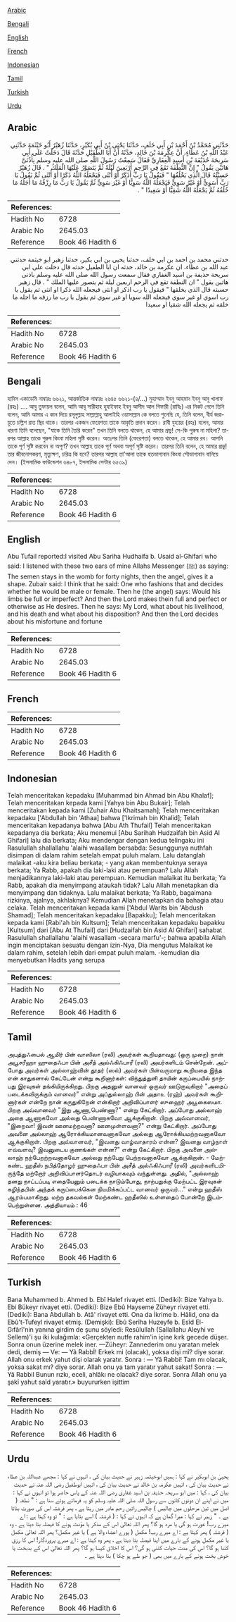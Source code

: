 [Arabic](#arabic)

[Bengali](#bengali)

[English](#english)

[French](#french)

[Indonesian](#indonesian)

[Tamil](#tamil)

[Turkish](#turkish)

[Urdu](#urdu)

## Arabic


<div dir="rtl" lang="ar" style={{fontSize:'larger',backgroundColor:'#f8f9fa',padding:20}}>
حَدَّثَنِي مُحَمَّدُ بْنُ أَحْمَدَ بْنِ أَبِي خَلَفٍ، حَدَّثَنَا يَحْيَى بْنُ أَبِي بُكَيْرٍ، حَدَّثَنَا زُهَيْرٌ أَبُو خَيْثَمَةَ حَدَّثَنِي عَبْدُ اللَّهِ بْنُ عَطَاءٍ، أَنَّ عِكْرِمَةَ بْنَ خَالِدٍ، حَدَّثَهُ أَنَّ أَبَا الطُّفَيْلِ حَدَّثَهُ قَالَ دَخَلْتُ عَلَى أَبِي سَرِيحَةَ حُذَيْفَةَ بْنِ أَسِيدٍ الْغِفَارِيِّ فَقَالَ سَمِعْتُ رَسُولَ اللَّهِ صلى الله عليه وسلم بِأُذُنَىَّ هَاتَيْنِ يَقُولُ ‏"‏ إِنَّ النُّطْفَةَ تَقَعُ فِي الرَّحِمِ أَرْبَعِينَ لَيْلَةً ثُمَّ يَتَصَوَّرُ عَلَيْهَا الْمَلَكُ ‏"‏ ‏.‏ قَالَ زُهَيْرٌ حَسِبْتُهُ قَالَ الَّذِي يَخْلُقُهَا ‏"‏ فَيَقُولُ يَا رَبِّ أَذَكَرٌ أَوْ أُنْثَى فَيَجْعَلُهُ اللَّهُ ذَكَرًا أَوْ أُنْثَى ثُمَّ يَقُولُ يَا رَبِّ أَسَوِيٌّ أَوْ غَيْرُ سَوِيٍّ فَيَجْعَلُهُ اللَّهُ سَوِيًّا أَوْ غَيْرَ سَوِيٍّ ثُمَّ يَقُولُ يَا رَبِّ مَا رِزْقُهُ مَا أَجَلُهُ مَا خُلُقُهُ ثُمَّ يَجْعَلُهُ اللَّهُ شَقِيًّا أَوْ سَعِيدًا ‏"‏ ‏.‏
</div>
<div style={{backgroundColor:'#f8f9fa',padding:20, marginBottom: 10}}><table> <thead> <tr> <th>References:</th> <th></th> </tr> </thead> <tbody><tr><td>Hadith No</td><td>6728</td></tr><tr><td>Arabic No</td><td>2645.03</td></tr><tr><td>Reference</td><td>Book 46 Hadith 6</td></tr></tbody></table></div>


<div dir="rtl" lang="ar" style={{fontSize:'larger',backgroundColor:'#f8f9fa',padding:20}}>
حدثني محمد بن احمد بن ابي خلف، حدثنا يحيى بن ابي بكير، حدثنا زهير ابو خيثمة حدثني عبد الله بن عطاء، ان عكرمة بن خالد، حدثه ان ابا الطفيل حدثه قال دخلت على ابي سريحة حذيفة بن اسيد الغفاري فقال سمعت رسول الله صلى الله عليه وسلم باذنى هاتين يقول " ان النطفة تقع في الرحم اربعين ليلة ثم يتصور عليها الملك " . قال زهير حسبته قال الذي يخلقها " فيقول يا رب اذكر او انثى فيجعله الله ذكرا او انثى ثم يقول يا رب اسوي او غير سوي فيجعله الله سويا او غير سوي ثم يقول يا رب ما رزقه ما اجله ما خلقه ثم يجعله الله شقيا او سعيدا
</div>
<div style={{backgroundColor:'#f8f9fa',padding:20, marginBottom: 10}}><table> <thead> <tr> <th>References:</th> <th></th> </tr> </thead> <tbody><tr><td>Hadith No</td><td>6728</td></tr><tr><td>Arabic No</td><td>2645.03</td></tr><tr><td>Reference</td><td>Book 46 Hadith 6</td></tr></tbody></table></div>

## Bengali


<div dir="ltr" lang="bn" style={{fontSize:'larger',backgroundColor:'#f8f9fa',padding:20}}>
হাদিস একাডেমি নাম্বারঃ ৬৬২১, আন্তর্জাতিক নাম্বারঃ ২৬৪৫ ৬৬২১-(৪/...) মুহাম্মাদ ইবনু আহমাদ ইবনু আবু খালাফ (রহঃ) .... আবু তুফায়ল বলেন, আমি আবূ সারীহাহ হুযাইফাহ ইবনু আসীদ আল গিফারী (রাযিঃ) এর নিকট গেলে তিনি বলেন, আমি আমার এ কান দিয়ে রসূলুল্লাহ সাল্লাল্লাহু আলাইহি ওয়াসাল্লাম কে বলতে শুনেছি যে, তিনি বলেন, বীর্য জরায়ুতে চল্লিশ রাত স্থির থাকে। তারপর একজন ফেরেশতা তাকে আকৃতি প্রদান করেন। রাবী যুহায়র (রহঃ) বলেন, আমার ধারণা তিনি বলেছেন, "যাকে তিনি তৈরি করেন" তখন তিনি বলতে থাকেন, হে আমার প্রভু! সে-কি পুরুষ না মহিলা? তারপর আল্লাহ তাকে পুরুষ কিংবা মহিলা সৃষ্টি করেন। অতঃপর তিনি (ফেরেশতা) বলতে থাকেন, হে আমার রব। আপনি তাকে পূর্ণ সৃষ্টি করবেন না অপূর্ণ? তখন আল্লাহ তাকে পূর্ণ অথবা অপূর্ণ সৃষ্টি করেন। তারপর তিনি বলেন, হে আমার প্রভু! তার জীবনোপকরণ, মৃত্যুক্ষণ, চরিত্র কি হবে? তারপর আল্লাহ তা’আলা তাকে হতভাগ্যবান কিংবা সৌভাগ্যবান বানিয়ে দেন। (ইসলামিক ফাউন্ডেশন ৬৪৮৭, ইসলামিক সেন্টার ৬৫৩৯)
</div>
<div style={{backgroundColor:'#f8f9fa',padding:20, marginBottom: 10}}><table> <thead> <tr> <th>References:</th> <th></th> </tr> </thead> <tbody><tr><td>Hadith No</td><td>6728</td></tr><tr><td>Arabic No</td><td>2645.03</td></tr><tr><td>Reference</td><td>Book 46 Hadith 6</td></tr></tbody></table></div>

## English


<div dir="ltr" lang="en" style={{fontSize:'larger',backgroundColor:'#f8f9fa',padding:20}}>
Abu Tufail reported:I visited Abu Sariha Hudhaifa b. Usaid al-Ghifari who said: I listened with these two ears of mine Allahs Messenger (ﷺ) as saying: The semen stays in the womb for forty nights, then the angel, gives it a shape. Zubair said: I think that he said: One who fashions that and decides whether he would be male or female. Then he (the angel) says: Would his limbs be full or imperfect? And then the Lord makes thein full and perfect or otherwise as He desires. Then he says: My Lord, what about his livelihood, and his death and what about his disposition? And then the Lord decides about his misfortune and fortune
</div>
<div style={{backgroundColor:'#f8f9fa',padding:20, marginBottom: 10}}><table> <thead> <tr> <th>References:</th> <th></th> </tr> </thead> <tbody><tr><td>Hadith No</td><td>6728</td></tr><tr><td>Arabic No</td><td>2645.03</td></tr><tr><td>Reference</td><td>Book 46 Hadith 6</td></tr></tbody></table></div>

## French


<div dir="ltr" lang="fr" style={{fontSize:'larger',backgroundColor:'#f8f9fa',padding:20}}>

</div>
<div style={{backgroundColor:'#f8f9fa',padding:20, marginBottom: 10}}><table> <thead> <tr> <th>References:</th> <th></th> </tr> </thead> <tbody><tr><td>Hadith No</td><td>6728</td></tr><tr><td>Arabic No</td><td>2645.03</td></tr><tr><td>Reference</td><td>Book 46 Hadith 6</td></tr></tbody></table></div>

## Indonesian


<div dir="ltr" lang="id" style={{fontSize:'larger',backgroundColor:'#f8f9fa',padding:20}}>
Telah menceritakan kepadaku [Muhammad bin Ahmad bin Abu Khalaf]; Telah menceritakan kepada kami [Yahya bin Abu Bukair]; Telah menceritakan kepada kami [Zuhair Abu Khaitsamah]; Telah menceritakan kepadaku ['Abdullah bin 'Athaa] bahwa ['Ikrimah bin Khalid]; Telah menceritakan kepadanya bahwa [Abu Ath Thufail] Telah menceritakan kepadanya dia berkata; Aku menemui [Abu Sarihah Hudzaifah bin Asid Al Ghifari] lalu dia berkata; Aku mendengar dengan kedua telingaku ini Rasulullah shallallahu 'alaihi wasallam bersabda: Sesunggunya nuthfah disimpan di dalam rahim setelah empat puluh malam. Lalu datanglah malaikat -aku kira beliau berkata; - yang akan membentuknya seraya berkata; Ya Rabb, apakah dia laki-laki atau perempuan? Lalu Allah menjadikannya laki-laki atau perempuan. Kemudian malaikat itu berkata; Ya Rabb, apakah dia menyimpang ataukah tidak? Lalu Allah menetapkan dia menyimpang dan tidaknya. Lalu malaikat berkata; Ya Rabb, bagaimana rizkinya, ajalnya, akhlaknya? Kemudian Allah menetapkan dia bahagia atau celaka. Telah menceritakan kepada kami ['Abdul Warits bin 'Abdush Shamad]; Telah menceritakan kepadaku [Bapakku]; Telah menceritakan kepada kami [Rabi'ah bin Kultsum]; Telah menceritakan kepadaku bapakku [Kultsum] dari [Abu At Thufail] dari [Hudzaifah bin Asid Al Ghifari] sahabat Rasulullah shallallahu 'alaihi wasallam -secara marfu'-; bahwa apabila Allah ingin menciptakan sesuatu dengan izin-Nya, Dia mengutus Malaikat ke dalam rahim, setelah lebih dari empat puluh malam. -kemudian dia menyebutkan Hadits yang serupa
</div>
<div style={{backgroundColor:'#f8f9fa',padding:20, marginBottom: 10}}><table> <thead> <tr> <th>References:</th> <th></th> </tr> </thead> <tbody><tr><td>Hadith No</td><td>6728</td></tr><tr><td>Arabic No</td><td>2645.03</td></tr><tr><td>Reference</td><td>Book 46 Hadith 6</td></tr></tbody></table></div>

## Tamil


<div dir="ltr" lang="ta" style={{fontSize:'larger',backgroundColor:'#f8f9fa',padding:20}}>
அபுத்துஃபைல் ஆமிர் பின் வாஸிலா (ரலி) அவர்கள் கூறியதாவது: (ஒரு முறை) நான் அபூசரீஹா ஹுதைஃபா பின் அசீத் அல்ஃகிஃபாரீ (ரலி) அவர்களிடம் சென்றேன். அப்போது அவர்கள் அல்லாஹ்வின் தூதர் (ஸல்) அவர்கள் பின்வருமாறு கூறியதை இந்த என் காதுகளால் கேட்டேன் என்று கூறினார்கள்: விந்துத்துளி தாயின் கருப்பையில் நாற்பது இரவுகள் தங்கியிருக்கிறது. பிறகு அதனுள் வானவர் ஒருவர் ஊடுருவுகிறார் "அதைப் படைக்கவிருக்கும் வானவர்" என்று அப்துல்லாஹ் பின் அதாஉ (ரஹ்) அவர்கள் கூறினார்கள் என்றே நான் கருதுகிறேன் என்கிறார் அறிவிப்பாளர் ஸுஹைர் அபூகைஸமா. பிறகு அவ்வானவர் "இது ஆணா,பெண்ணா?" என்று கேட்கிறார். அப்போது அல்லாஹ் அதை ஆணாகவோ அல்லது பெண்ணாகவோ ஆக்குகிறான். பிறகு அவ்வானவர், "இறைவா! இவன் ஊனமற்றவனா? ஊனமுள்ளவனா?" என்று கேட்கிறார். அப்போது அவனை அல்லாஹ் ஆரோக்கியமானவனாகவோ அல்லது ஆரோக்கியமற்றவனாகவோ ஆக்குகிறான். பிறகு அவ்வானவர், "இவனது வாழ்வாதாரம் என்ன? இவனது வாழ்நாள் எவ்வளவு? இவனுடைய குணங்கள் என்ன?" என்று கேட்கிறார். பிறகு அவனை அல்லாஹ் நற்பேறற்றவனாகவோ அல்லது நற்பேறு பெற்றவனாகவோ ஆக்குகிறான். - மேற்கண்ட ஹதீஸ் நபித்தோழர் ஹுதைஃபா பின் அசீத் அல்ஃகிஃபாரீ (ரலி) அவர்களிடமிருந்தே மற்றோர் அறிவிப்பாளர்தொடர் வழியாகவும் வந்துள்ளது. அதில், "அல்லாஹ் தனது நாட்டப்படி எதையேனும் படைக்க நாடும்போது, நாற்பதுக்கு மேற்பட்ட இரவுகள் கழிந்தபின் அந்தக் கருப்பைக்கென நியமிக்கப்பட்ட வானவர் ஒருவர்..." என்று ஹதீஸ் ஆரம்பமாகிறது. மற்ற தகவல்கள் மேற்கண்ட ஹதீஸில் உள்ளதைப் போன்றே இடம்பெற்றுள்ளன. அத்தியாயம் : 46
</div>
<div style={{backgroundColor:'#f8f9fa',padding:20, marginBottom: 10}}><table> <thead> <tr> <th>References:</th> <th></th> </tr> </thead> <tbody><tr><td>Hadith No</td><td>6728</td></tr><tr><td>Arabic No</td><td>2645.03</td></tr><tr><td>Reference</td><td>Book 46 Hadith 6</td></tr></tbody></table></div>

## Turkish


<div dir="ltr" lang="tr" style={{fontSize:'larger',backgroundColor:'#f8f9fa',padding:20}}>
Bana Muhammed b. Ahmed b. Ebî Halef rivayet etti. (Dediki): Bize Yahya b. Ebi Bükeyr rivayet etti. (Dediki): Bize Ebû Hayseme Züheyr rivayet etti. (Dediki): Bana Abdullah b. Atâ' rivayet etti. Ona da İkrime b. Hâlid, ona da Ebû't-Tufeyl rivayet etmiş. (Demişki): Ebû Serîha Huzeyfe b. Esîd El-Gıfârî'nin yanına girdim de şunu söyledi: Resûlullah (Sallallahu Aleyhi ve Sellem)'i şu iki kulağımla: «Gerçekten nutfe rahim'in içine kırk gecede düşer. Sonra onun üzerine melek iner. —Züheyr: Zannederim onu yaratan melek dedi, demiş — Ve: — Yâ Rabbİ! Erkek mi (olacak), yoksa dişi mî? diye sorar. Allah onu erkek yahut dişi olarak yaratır. Sonra : — Yâ Rabbi! Tam mı olacak, yoksa sakat mı? diye sorar. Allah onu ya tam yaratır yahut sakat! Sonra : — Yâ Rabbil Bunun rızkı, eceli, ahlâkı ne olacak? diye sorar. Sonra Allah onu ya şakî yahut saîd yaratır.» buyururken işittim
</div>
<div style={{backgroundColor:'#f8f9fa',padding:20, marginBottom: 10}}><table> <thead> <tr> <th>References:</th> <th></th> </tr> </thead> <tbody><tr><td>Hadith No</td><td>6728</td></tr><tr><td>Arabic No</td><td>2645.03</td></tr><tr><td>Reference</td><td>Book 46 Hadith 6</td></tr></tbody></table></div>

## Urdu


<div dir="rtl" lang="ur" style={{fontSize:'larger',backgroundColor:'#f8f9fa',padding:20}}>
یحییٰ بن ابوبکیر نے کہا : ہمیں ابوخیثمہ زہیر نے حدیث بیان کی ، انہوں نے کہا : مجھے عبداللہ بن عطاء نے حدیث بیان کی ، انہیں عکرمہ بن خالد نے حدیث بیان کی ، انہیں ابوطفیل رضی اللہ عنہ نے حدیث بیان کی ، کہا : میں ابو سریحہ حذیفہ بن اسید غفاری رضی اللہ عنہ کے پاس حاضر ہوا تو انہوں نے کہا : میں نے اپنے ان دونوں کانوں سے رسول اللہ صلی اللہ علیہ وسلم کو یہ فرماتے ہوئے سنا ہے : " نطفہ ( اصل میں تین مرحلوں میں چالیس ) چالیس راتیں رحم مادر میں رہتا ہے ، پھر فرشتہ اس کی صورت بناتا ہے ۔ " زہیر نے کہا : میرا گمان ہے کہ انہوں نے کہا : ( فرشتہ ) اسے بتایا ہے : " تو وہ کہتا ہے : اے میرے رب! عورت ہو گی یا مرد ہو گا؟ پھر اللہ تعالیٰ اس کے مذکر یا مؤنث ہونے کا فیصلہ بتا دیتا ہے ، وہ ( فرشتہ ) پھر کہتا ہے : اے میرے رب! مکمل ( پورے اعضاء والا ہے ) یا غیر مکمل؟ پھر اللہ تعالیٰ مکمل یا غیر مکمل ہونے کے بارے میں اپنا فیصلہ بتا دیتا ہے ، پھر وہ کہتا ہے : اے میرے پروردگار! اس کا رزق کتنا ہو گا؟ اس کی مدت حیات کتنی ہو گی؟ اس کا اخلاق کیسا ہو گا؟ پھر اللہ تعالیٰ اس کے بدبخت یا خوش بخت ہونے کے بارے میں بھی ( جو طے ہو چکا ) بتا دیتا ہے ۔
</div>
<div style={{backgroundColor:'#f8f9fa',padding:20, marginBottom: 10}}><table> <thead> <tr> <th>References:</th> <th></th> </tr> </thead> <tbody><tr><td>Hadith No</td><td>6728</td></tr><tr><td>Arabic No</td><td>2645.03</td></tr><tr><td>Reference</td><td>Book 46 Hadith 6</td></tr></tbody></table></div>